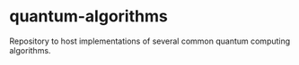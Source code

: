 # quantum-algorithms
Repository to host implementations of several common quantum computing algorithms.

